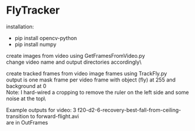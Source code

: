 # FlyTracker

installation:
  * pip install opencv-python
  * pip install numpy

create images from video using GetFramesFromVideo.py\
    change video name and output directories accordingly\\
  
create tracked frames from video image frames using TrackFly.py\
    output is one mask frame per video frame with object (fly) at 255 and background at 0\
    Note: I hard-wired a cropping to remove the ruler on the left side and some noise at the top\\
  
Example outputs for video: 3 f20-d2-6-recovery-best-fall-from-ceiling-transition to forward-flight.avi\
    are in OutFrames
